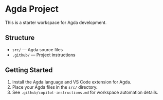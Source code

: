 # Agda Project

This is a starter workspace for Agda development.

## Structure
- `src/` — Agda source files
- `.github/` — Project instructions

## Getting Started
1. Install the Agda language and VS Code extension for Agda.
2. Place your Agda files in the `src/` directory.
3. See `.github/copilot-instructions.md` for workspace automation details.
